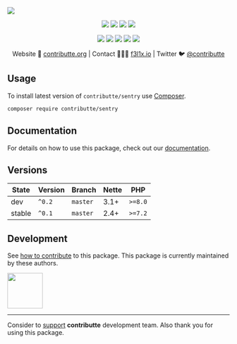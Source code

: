![](https://heatbadger.now.sh/github/readme/contributte/sentry/)

<p align=center>
  <a href="https://github.com/contributte/sentry/actions"><img src="https://badgen.net/github/checks/contributte/sentry/master?cache=300"></a>
  <a href="https://coveralls.io/r/contributte/sentry"><img src="https://badgen.net/coveralls/c/github/contributte/sentry?cache=300"></a>
  <a href="https://packagist.org/packages/contributte/sentry"><img src="https://badgen.net/packagist/dm/contributte/sentry"></a>
  <a href="https://packagist.org/packages/contributte/sentry"><img src="https://badgen.net/packagist/v/contributte/sentry"></a>
</p>
<p align=center>
  <a href="https://packagist.org/packages/contributte/sentry"><img src="https://badgen.net/packagist/php/contributte/sentry"></a>
  <a href="https://github.com/contributte/sentry"><img src="https://badgen.net/github/license/contributte/sentry"></a>
  <a href="https://bit.ly/ctteg"><img src="https://badgen.net/badge/support/gitter/cyan"></a>
  <a href="https://bit.ly/cttfo"><img src="https://badgen.net/badge/support/forum/yellow"></a>
  <a href="https://contributte.org/partners.html"><img src="https://badgen.net/badge/sponsor/donations/F96854"></a>
</p>

<p align=center>
Website 🚀 <a href="https://contributte.org">contributte.org</a> | Contact 👨🏻‍💻 <a href="https://f3l1x.io">f3l1x.io</a> | Twitter 🐦 <a href="https://twitter.com/contributte">@contributte</a>
</p>

## Usage

To install latest version of `contributte/sentry` use [Composer](https://getcomposer.org).

```bash
composer require contributte/sentry
```

## Documentation

For details on how to use this package, check out our [documentation](.docs).

## Versions

| State       | Version | Branch   | Nette | PHP     |
|-------------|---------|----------|-------|---------|
| dev         | `^0.2`  | `master` | 3.1+  | `>=8.0` |
| stable      | `^0.1`  | `master` | 2.4+  | `>=7.2` |

## Development

See [how to contribute](https://contributte.org) to this package. This package is currently maintained by these authors.

<a href="https://github.com/f3l1x">
    <img width="80" height="80" src="https://avatars2.githubusercontent.com/u/538058?v=3&s=80">
</a>

-----

Consider to [support](https://contributte.org/partners) **contributte** development team.
Also thank you for using this package.

